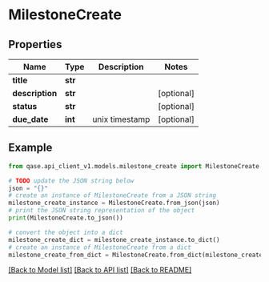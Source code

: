# MilestoneCreate


## Properties

Name | Type | Description | Notes
------------ | ------------- | ------------- | -------------
**title** | **str** |  | 
**description** | **str** |  | [optional] 
**status** | **str** |  | [optional] 
**due_date** | **int** | unix timestamp | [optional] 

## Example

```python
from qase.api_client_v1.models.milestone_create import MilestoneCreate

# TODO update the JSON string below
json = "{}"
# create an instance of MilestoneCreate from a JSON string
milestone_create_instance = MilestoneCreate.from_json(json)
# print the JSON string representation of the object
print(MilestoneCreate.to_json())

# convert the object into a dict
milestone_create_dict = milestone_create_instance.to_dict()
# create an instance of MilestoneCreate from a dict
milestone_create_from_dict = MilestoneCreate.from_dict(milestone_create_dict)
```
[[Back to Model list]](../README.md#documentation-for-models) [[Back to API list]](../README.md#documentation-for-api-endpoints) [[Back to README]](../README.md)


